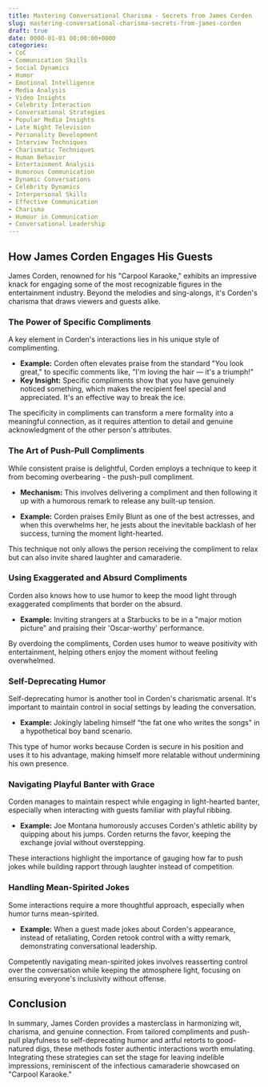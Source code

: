 ```yaml
---
title: Mastering Conversational Charisma - Secrets from James Corden
slug: mastering-conversational-charisma-secrets-from-james-corden
draft: true
date: 0000-01-01 00:00:00+0000
categories:
- CoC
- Communication Skills
- Social Dynamics
- Humor
- Emotional Intelligence
- Media Analysis
- Video Insights
- Celebrity Interaction
- Conversational Strategies
- Popular Media Insights
- Late Night Television
- Personality Development
- Interview Techniques
- Charismatic Techniques
- Human Behavior
- Entertainment Analysis
- Humorous Communication
- Dynamic Conversations
- Celebrity Dynamics
- Interpersonal Skills
- Effective Communication
- Charisma
- Humour in Communication
- Conversational Leadership
---
```


## How James Corden Engages His Guests

James Corden, renowned for his "Carpool Karaoke," exhibits an impressive knack for engaging some of the most recognizable figures in the entertainment industry. Beyond the melodies and sing-alongs, it's Corden's charisma that draws viewers and guests alike.

### The Power of Specific Compliments

A key element in Corden's interactions lies in his unique style of complimenting.

- **Example:** Corden often elevates praise from the standard "You look great," to specific comments like, "I'm loving the hair — it's a triumph!"
- **Key Insight:** Specific compliments show that you have genuinely noticed something, which makes the recipient feel special and appreciated. It's an effective way to break the ice.

The specificity in compliments can transform a mere formality into a meaningful connection, as it requires attention to detail and genuine acknowledgment of the other person's attributes.

### The Art of Push-Pull Compliments

While consistent praise is delightful, Corden employs a technique to keep it from becoming overbearing - the push-pull compliment.

- **Mechanism:** This involves delivering a compliment and then following it up with a humorous remark to release any built-up tension.

- **Example:** Corden praises Emily Blunt as one of the best actresses, and when this overwhelms her, he jests about the inevitable backlash of her success, turning the moment light-hearted.

This technique not only allows the person receiving the compliment to relax but can also invite shared laughter and camaraderie.

### Using Exaggerated and Absurd Compliments

Corden also knows how to use humor to keep the mood light through exaggerated compliments that border on the absurd.

- **Example:** Inviting strangers at a Starbucks to be in a "major motion picture" and praising their 'Oscar-worthy' performance.

By overdoing the compliments, Corden uses humor to weave positivity with entertainment, helping others enjoy the moment without feeling overwhelmed.

### Self-Deprecating Humor

Self-deprecating humor is another tool in Corden's charismatic arsenal. It's important to maintain control in social settings by leading the conversation.

- **Example:** Jokingly labeling himself “the fat one who writes the songs" in a hypothetical boy band scenario.

This type of humor works because Corden is secure in his position and uses it to his advantage, making himself more relatable without undermining his own presence.

### Navigating Playful Banter with Grace

Corden manages to maintain respect while engaging in light-hearted banter, especially when interacting with guests familiar with playful ribbing.

- **Example:** Joe Montana humorously accuses Corden's athletic ability by quipping about his jumps. Corden returns the favor, keeping the exchange jovial without overstepping.

These interactions highlight the importance of gauging how far to push jokes while building rapport through laughter instead of competition.

### Handling Mean-Spirited Jokes

Some interactions require a more thoughtful approach, especially when humor turns mean-spirited.

- **Example:** When a guest made jokes about Corden's appearance, instead of retaliating, Corden retook control with a witty remark, demonstrating conversational leadership.

Competently navigating mean-spirited jokes involves reasserting control over the conversation while keeping the atmosphere light, focusing on ensuring everyone's inclusivity without offense.

## Conclusion

In summary, James Corden provides a masterclass in harmonizing wit, charisma, and genuine connection. From tailored compliments and push-pull playfulness to self-deprecating humor and artful retorts to good-natured digs, these methods foster authentic interactions worth emulating. Integrating these strategies can set the stage for leaving indelible impressions, reminiscent of the infectious camaraderie showcased on "Carpool Karaoke."

